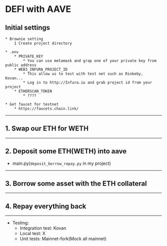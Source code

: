 # DEFI with AAVE

## Initial settings
    * Brownie setting
        1 Create project directory
        
    * .env 
        * PRIVATE_KEY
            * You can use metamask and grap one of your private key from public address
        * WEB3_INFURA_PROJECT_ID
            * This allow us to test with test net such as Rinkeby, Kovan...
            * Log in to http://Infura.io and grab project id from your project
        * ETHERSCAN_TOKEN
            * ????

    * Get faucet for testnet
        * https://faucets.chain.link/

    

***
## 1. Swap our ETH for WETH


***

## 2. Deposit some ETH(WETH) into aave
* main.py(`deposit_borrow_repay.py` in my project)

***

## 3. Borrow some asset with the ETH collateral


***

## 4. Repay everything back



***




* Testing:
    * Integration test: Kovan
    * Local test: X
    * Unit tests: Mainnet-fork(Mock all mainnet)